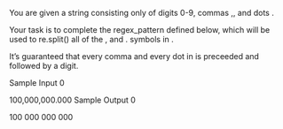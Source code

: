 You are given a string  consisting only of digits 0-9, commas ,, and dots .

Your task is to complete the regex_pattern defined below, which will be used to re.split() all of the , and . symbols in .

It’s guaranteed that every comma and every dot in  is preceeded and followed by a digit.

Sample Input 0

100,000,000.000
Sample Output 0

100
000
000
000
